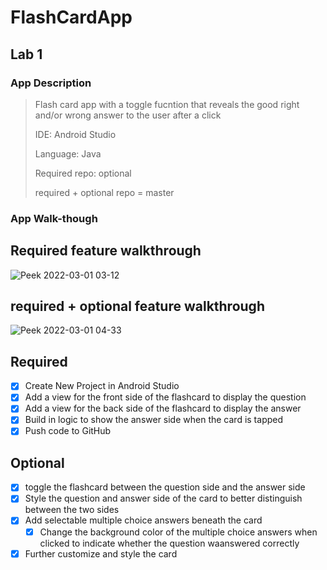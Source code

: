 # FlashCardApp

## Lab 1

### App Description

> Flash card app with a toggle fucntion that reveals the good right and/or wrong answer to the user after a click
> 
> IDE: Android Studio
> 
> Language: Java 
> 
> Required repo: optional
> 
> required + optional repo = master 

### App Walk-though
## Required feature walkthrough 

![Peek 2022-03-01 03-12](https://user-images.githubusercontent.com/49354774/156143893-1d2a4d42-1cbf-4e5b-8a50-a12d22d65120.gif)

## required + optional feature walkthrough

![Peek 2022-03-01 04-33](https://user-images.githubusercontent.com/49354774/156143998-d4ae1584-d3e2-4d5f-aaa6-c9b2715b103a.gif)


## Required
- [x] Create New Project in Android Studio
- [x] Add a view for the front side of the flashcard to display the question
- [x] Add a view for the back side of the flashcard to display the answer
- [x] Build in logic to show the answer side when the card is tapped
- [x] Push code to GitHub
## Optional
- [x] toggle the flashcard between the question side and the answer side
- [x] Style the question and answer side of the card to better distinguish between the two sides
- [x] Add selectable multiple choice answers beneath the card
   - [x] Change the background color of the multiple choice answers when clicked to indicate whether the question waanswered correctly
- [x] Further customize and style the card
